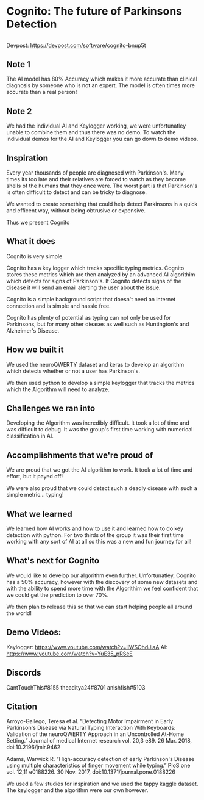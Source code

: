 # Cognito: The future of Parkinsons Detection

##
Devpost: https://devpost.com/software/cognito-bnup5t

## Note 1

The AI model has 80% Accuracy which makes it more accurate than clinical diagnosis by someone who is not an expert. The model is often times more accurate than a real person!

## Note 2

We had the individual AI and Keylogger working, we were unfortunatley unable to combine them and thus there was no demo. To watch the individual demos for the AI and Keylogger you can go down to demo videos.

## Inspiration
Every year thousands of people are diagnosed with Parkinson's. Many times its too late and their relatives are forced to watch as they become shells of the humans that they once were. The worst part is that Parkinson's is often difficult to detect and can be tricky to diagnose.

We wanted to create something that could help detect Parkinsons in a quick and efficent way, without being obtrusive or expensive.

Thus we present Cognito
## What it does
Cognito is very simple

Cognito has a key logger which tracks specific typing metrics. Cognito stores these metrics which are then analyzed by an advanced AI algorithim which detects for signs of Parkinson's. If Cognito detects signs of the disease it will send an email alerting the user about the issue.

Cognito is a simple background script that doesn't need an internet connection and is simple and hassle free. 

Cognito has plenty of potential as typing can not only be used for Parkinsons, but for many other dieases as well such as Huntington's and Alzheimer's Disease. 

## How we built it

We used the neuroQWERTY dataset and keras to develop an algorithm which detects whether or not a user has Parkinson's.

We then used python to develop a simple keylogger that tracks the metrics which the Algorithm will need to analyze.

## Challenges we ran into

Developing the Algorithm was incredibly difficult. It took a lot of time and was difficult to debug. It was the group's first time working with numerical classification in AI. 


## Accomplishments that we're proud of

We are proud that we got the AI algorithm to work. It took a lot of time and effort, but it payed off!

We were also proud that we could detect such a deadly disease with such a simple metric... typing!

## What we learned

We learned how AI works and how to use it and learned how to do key detection with python. For two thirds of the group it was their first time working with any sort of AI at all so this was a new and fun journey for all!

## What's next for Cognito

We would like to develop our algorithm even further. Unfortunatley, Cognito has a 50% accuracy, however with the discovery of some new datasets and with the ability to spend more time with the Algorithim we feel confident that we could get the prediction to over 70%.

We then plan to release this so that we can start helping people all around the world!

## Demo Videos:

Keylogger: https://www.youtube.com/watch?v=iiWSOhdJlaA
AI: https://www.youtube.com/watch?v=YuE35_pRSeE

## Discords

CantTouchThis#8155
theaditya24#8701
anishfish#5103

## Citation
Arroyo-Gallego, Teresa et al. “Detecting Motor Impairment in Early Parkinson's Disease via Natural Typing Interaction With Keyboards: Validation of the neuroQWERTY Approach in an Uncontrolled At-Home Setting.” Journal of medical Internet research vol. 20,3 e89. 26 Mar. 2018, doi:10.2196/jmir.9462

Adams, Warwick R. “High-accuracy detection of early Parkinson's Disease using multiple characteristics of finger movement while typing.” PloS one vol. 12,11 e0188226. 30 Nov. 2017, doi:10.1371/journal.pone.0188226

We used a few studies for inspiration and we used the tappy kaggle dataset. The keylogger and the algorithm were our own however.

